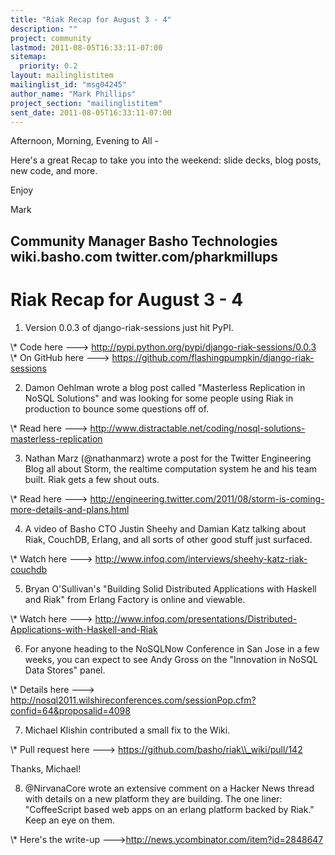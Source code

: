 ```yaml
---
title: "Riak Recap for August 3 - 4"
description: ""
project: community
lastmod: 2011-08-05T16:33:11-07:00
sitemap:
  priority: 0.2
layout: mailinglistitem
mailinglist_id: "msg04245"
author_name: "Mark Phillips"
project_section: "mailinglistitem"
sent_date: 2011-08-05T16:33:11-07:00
---
```



Afternoon, Morning, Evening to All -

Here's a great Recap to take you into the weekend: slide decks, blog
posts, new code, and more.

Enjoy

Mark

Community Manager
Basho Technologies
wiki.basho.com
twitter.com/pharkmillups
-----------------------------------

Riak Recap for August 3 - 4
====================

1) Version 0.0.3 of django-riak-sessions just hit PyPI.

\\* Code here ---&gt; http://pypi.python.org/pypi/django-riak-sessions/0.0.3
\\* On GitHub here ---&gt; https://github.com/flashingpumpkin/django-riak-sessions

2) Damon Oehlman wrote a blog post called "Masterless Replication in
NoSQL Solutions" and was looking for some people using Riak in
production to bounce some questions off of.

\\* Read here ---&gt;
http://www.distractable.net/coding/nosql-solutions-masterless-replication

3) Nathan Marz (@nathanmarz) wrote a post for the Twitter Engineering
Blog all about Storm, the realtime computation system he and his team
built. Riak gets a few shout outs.

\\* Read here ---&gt;
http://engineering.twitter.com/2011/08/storm-is-coming-more-details-and-plans.html

4) A video of Basho CTO Justin Sheehy and Damian Katz talking about
Riak, CouchDB, Erlang, and all sorts of other good stuff just
surfaced.

\\* Watch here ---&gt; http://www.infoq.com/interviews/sheehy-katz-riak-couchdb

5) Bryan O'Sullivan's "Building Solid Distributed Applications with
Haskell and Riak" from Erlang Factory is online and viewable.

\\* Watch here ---&gt;
http://www.infoq.com/presentations/Distributed-Applications-with-Haskell-and-Riak

6) For anyone heading to the NoSQLNow Conference in San Jose in a few
weeks, you can expect to see Andy Gross on the "Innovation in NoSQL
Data Stores" panel.

\\* Details here ---&gt;
http://nosql2011.wilshireconferences.com/sessionPop.cfm?confid=64&proposalid=4098

7) Michael Klishin contributed a small fix to the Wiki.

\\* Pull request here ---&gt; https://github.com/basho/riak\\_wiki/pull/142

Thanks, Michael!

8) @NirvanaCore wrote an extensive comment on a Hacker News thread
with details on a new platform they are building. The one liner:
"CoffeeScript based web apps on an erlang platform backed by Riak."
Keep an eye on them.

\\* Here's the write-up ---&gt;http://news.ycombinator.com/item?id=2848647

